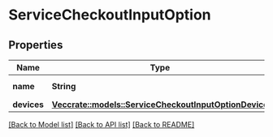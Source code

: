 # ServiceCheckoutInputOption

## Properties

Name | Type | Description | Notes
------------ | ------------- | ------------- | -------------
**name** | **String** | Option name. | 
**devices** | [**Vec<crate::models::ServiceCheckoutInputOptionDevice>**](ServiceCheckoutInputOptionDevice.md) | Devices list. | 

[[Back to Model list]](../README.md#documentation-for-models) [[Back to API list]](../README.md#documentation-for-api-endpoints) [[Back to README]](../README.md)


